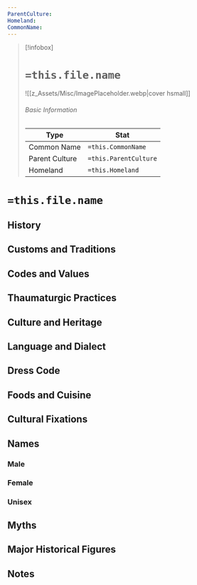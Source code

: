 ```yaml
---
ParentCulture: 
Homeland: 
CommonName:
---
```



> [!infobox]
> # `=this.file.name`
> ![[z_Assets/Misc/ImagePlaceholder.webp|cover hsmall]]
> ###### Basic Information
> Type |  Stat |
> ---|---|
> Common Name | `=this.CommonName` |
> Parent Culture | `=this.ParentCulture` |
> Homeland | `=this.Homeland` |


# `=this.file.name`

## History

## Customs and Traditions

## Codes and Values

## Thaumaturgic Practices

## Culture and Heritage

## Language and Dialect

## Dress Code

## Foods and Cuisine

## Cultural Fixations

## Names

### Male

### Female

### Unisex

## Myths

## Major Historical Figures

## Notes